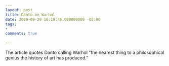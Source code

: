 ```yaml
---
layout: post
title: Danto on Warhol
date: 2009-09-29 16:19:46.000000000 -05:00
tags:
- 
comments: true

---
```

<p><a href="http://www.nybooks.com/articles/23153"></a>
<div class="link_description">
<p>The article quotes Danto calling Warhol "the nearest thing to a philosophical genius the history of art has produced."</p>
</div>
